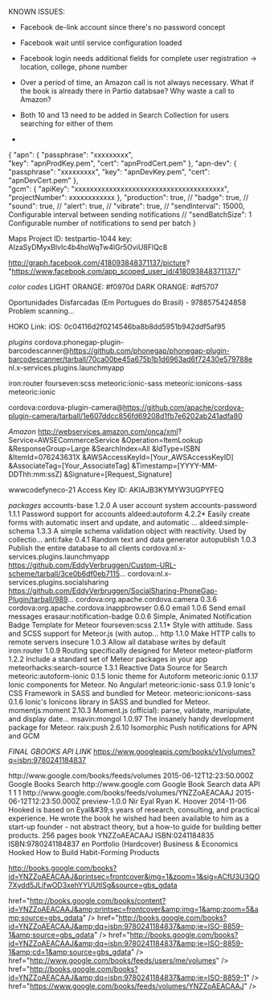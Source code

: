 KNOWN ISSUES:

- Facebook de-link account since there's no password concept
- Facebook wait until service configuration loaded
- Facebook login needs additional fields for complete user registration -> location, college, phone number

- Over a period of time, an Amazon call is not always necessary. What if the book is already there in Partio databsae? Why waste a call to Amazon?
- Both 10 and 13 need to be added in Search Collection for users searching for either of them
- 



{
  "apn": {
    "passphrase": "xxxxxxxxx",  
    "key": "apnProdKey.pem",
    "cert": "apnProdCert.pem"
  },
  "apn-dev": {
    "passphrase": "xxxxxxxxx",
    "key": "apnDevKey.pem",
    "cert": "apnDevCert.pem"
  },  
  "gcm": {
    "apiKey": "xxxxxxxxxxxxxxxxxxxxxxxxxxxxxxxxxxxxxxx",
    "projectNumber": xxxxxxxxxxxx
  },
  "production": true,
  // "badge": true,
  // "sound": true,
  // "alert": true,
  // "vibrate": true,
  // "sendInterval": 15000,  Configurable interval between sending notifications
  // "sendBatchSize": 1  Configurable number of notifications to send per batch
}

Maps
Project ID: testpartio-1044
key: AIzaSyDMyxBlvIc4b4hoWqTw4lGr5OviU8FlQc8



http://graph.facebook.com/418093848371137/picture?
"https://www.facebook.com/app_scoped_user_id/418093848371137/"



<Committing in Branch: books>

*color codes*
LIGHT ORANGE: #f0970d 
DARK ORANGE: #df5707

Oportunidades Disfarcadas (Em Portugues do Brasil) - 9788575424858
Problem scanning...

HOKO Link:
iOS: 0c04116d2f0214546ba8b8dd5951b942ddf5af95

*plugins*
cordova:phonegap-plugin-barcodescanner@https://github.com/phonegap/phonegap-plugin-barcodescanner/tarball/70ca00be45a675b1b1d6963ad6f72430e579788e
nl.x-services.plugins.launchmyapp

iron:router fourseven:scss meteoric:ionic-sass meteoric:ionicons-sass meteoric:ionic

<!-- cordova:biz.incoding.silentshot@https://github.com/ArchieGoodwin/SilentShot/tarball/d123cd881bb211d89c6402d317bfdd3b6302d66b -->
cordova:cordova-plugin-camera@https://github.com/apache/cordova-plugin-camera/tarball/1e607ddcc856fd69208d1fb7e6202ab241adfa80



*Amazon*
http://webservices.amazon.com/onca/xml?
  Service=AWSECommerceService
  &Operation=ItemLookup
  &ResponseGroup=Large
  &SearchIndex=All
  &IdType=ISBN
  &ItemId=076243631X
  &AWSAccessKeyId=[Your_AWSAccessKeyID]
  &AssociateTag=[Your_AssociateTag]
  &Timestamp=[YYYY-MM-DDThh:mm:ssZ]
  &Signature=[Request_Signature]

  wwwcodefyneco-21
  Access Key ID: AKIAJB3KYMYW3UGPYFEQ

*packages*
accounts-base                                1.2.0  A user account system
accounts-password                            1.1.1  Password support for accounts
aldeed:autoform                              4.2.2* Easily create forms with automatic insert and update, and automatic ...
aldeed:simple-schema                         1.3.3  A simple schema validation object with reactivity. Used by collectio...
anti:fake                                    0.4.1  Random text and data generator
autopublish                                  1.0.3  Publish the entire database to all clients
cordova:nl.x-services.plugins.launchmyapp    https://github.com/EddyVerbruggen/Custom-URL-scheme/tarball/3ce0b6df0eb7115...
cordova:nl.x-services.plugins.socialsharing  https://github.com/EddyVerbruggen/SocialSharing-PhoneGap-Plugin/tarball/989...
cordova:org.apache.cordova.camera            0.3.6
cordova:org.apache.cordova.inappbrowser      0.6.0
email                                        1.0.6  Send email messages
erasaur:notification-badge                   0.0.6  Simple, Animated Notification Badge Template for Meteor
fourseven:scss                               2.1.1* Style with attitude. Sass and SCSS support for Meteor.js (with autop...
http                                         1.1.0  Make HTTP calls to remote servers
insecure                                     1.0.3  Allow all database writes by default
iron:router                                  1.0.9  Routing specifically designed for Meteor
meteor-platform                              1.2.2  Include a standard set of Meteor packages in your app
meteorhacks:search-source                    1.3.1  Reactive Data Source for Search
meteoric:autoform-ionic                      0.1.5  Ionic theme for Autoform
meteoric:ionic                               0.1.17  Ionic components for Meteor. No Angular!
meteoric:ionic-sass                          0.1.9  Ionic's CSS Framework in SASS and bundled for Meteor.
meteoric:ionicons-sass                       0.1.6  Ionic's Ionicons library in SASS and bundled for Meteor.
momentjs:moment                              2.10.3  Moment.js (official): parse, validate, manipulate, and display date...
msavin:mongol                                1.0.97  The insanely handy development package for Meteor.
raix:push                                    2.6.10  Isomorphic Push notifications for APN and GCM



*FINAL GBOOKS API LINK*
https://www.googleapis.com/books/v1/volumes?q=isbn:9780241184837







<?xml version="1.0" encoding="UTF-8"?>
<feed xmlns="http://www.w3.org/2005/Atom" xmlns:batch="http://schemas.google.com/gdata/batch" xmlns:dc="http://purl.org/dc/terms" xmlns:gbs="http://schemas.google.com/books/2008" xmlns:gd="http://schemas.google.com/g/2005" xmlns:openSearch="http://a9.com/-/spec/opensearchrss/1.0/">
   <id>http://www.google.com/books/feeds/volumes</id>
   <updated>2015-06-12T12:23:50.000Z</updated>
   <category scheme="http://schemas.google.com/g/2005#kind" term="http://schemas.google.com/books/2008#volume" />
   <title type="text">Search results for isbn:9780241184837</title>
   <link rel="alternate" type="text/html" href="http://www.google.com" />
   <link rel="http://schemas.google.com/g/2005#feed" type="application/atom+xml" href="https://www.google.com/books/feeds/volumes" />
   <link rel="self" type="application/atom+xml" href="https://www.google.com/books/feeds/volumes?q=isbn%3A9780241184837" />
   <author>
      <name>Google Books Search</name>
      <uri>http://www.google.com</uri>
   </author>
   <generator version="beta">Google Book Search data API</generator>
   <openSearch:totalResults>1</openSearch:totalResults>
   <openSearch:startIndex>1</openSearch:startIndex>
   <openSearch:itemsPerPage>1</openSearch:itemsPerPage>
   <entry>
      <id>http://www.google.com/books/feeds/volumes/YNZZoAEACAAJ</id>
      <updated>2015-06-12T12:23:50.000Z</updated>
      <category scheme="http://schemas.google.com/g/2005#kind" term="http://schemas.google.com/books/2008#volume" />
      <title type="text">Hooked</title>
      <link rel="http://schemas.google.com/books/2008/thumbnail" type="image/x-unknown" href="http://books.google.com/books/content?id=YNZZoAEACAAJ&amp;printsec=frontcover&amp;img=1&amp;zoom=5&amp;source=gbs_gdata" />
      <link rel="http://schemas.google.com/books/2008/info" type="text/html" href="http://books.google.com/books?id=YNZZoAEACAAJ&amp;dq=isbn:9780241184837&amp;ie=ISO-8859-1&amp;source=gbs_gdata" />
      <link rel="http://schemas.google.com/books/2008/preview" type="text/html" href="http://books.google.com/books?id=YNZZoAEACAAJ&amp;dq=isbn:9780241184837&amp;ie=ISO-8859-1&amp;cd=1&amp;source=gbs_gdata" />
      <link rel="http://schemas.google.com/books/2008/annotation" type="application/atom+xml" href="http://www.google.com/books/feeds/users/me/volumes" />
      <link rel="alternate" type="text/html" href="http://books.google.com/books?id=YNZZoAEACAAJ&amp;dq=isbn:9780241184837&amp;ie=ISO-8859-1" />
      <link rel="self" type="application/atom+xml" href="https://www.google.com/books/feeds/volumes/YNZZoAEACAAJ" />
      <gbs:contentVersion>preview-1.0.0</gbs:contentVersion>
      <gbs:embeddability value="http://schemas.google.com/books/2008#not_embeddable" />
      <gbs:openAccess value="http://schemas.google.com/books/2008#disabled" />
      <gbs:viewability value="http://schemas.google.com/books/2008#view_no_pages" />
      <dc:creator>Nir Eyal</dc:creator>
      <dc:creator>Ryan K. Hoover</dc:creator>
      <dc:date>2014-11-06</dc:date>
      <dc:description>Hooked is based on Eyal&amp;#39;s years of research, consulting, and practical experience. He wrote the book he wished had been available to him as a start-up founder - not abstract theory, but a how-to guide for building better products.</dc:description>
      <dc:format>256 pages</dc:format>
      <dc:format>book</dc:format>
      <dc:identifier>YNZZoAEACAAJ</dc:identifier>
      <dc:identifier>ISBN:0241184835</dc:identifier>
      <dc:identifier>ISBN:9780241184837</dc:identifier>
      <dc:language>en</dc:language>
      <dc:publisher>Portfolio (Hardcover)</dc:publisher>
      <dc:subject>Business &amp; Economics</dc:subject>
      <dc:title>Hooked</dc:title>
      <dc:title>How to Build Habit-Forming Products</dc:title>
   </entry>
</feed>

http://books.google.com/books?id=YNZZoAEACAAJ&printsec=frontcover&img=1&zoom=1&sig=ACfU3U3QO7Xydd5JLjfwOD3xehYYUUtlSg&source=gbs_gdata

href="http://books.google.com/books/content?id=YNZZoAEACAAJ&amp;printsec=frontcover&amp;img=1&amp;zoom=5&amp;source=gbs_gdata" />
href="http://books.google.com/books?id=YNZZoAEACAAJ&amp;dq=isbn:9780241184837&amp;ie=ISO-8859-1&amp;source=gbs_gdata" />
href="http://books.google.com/books?id=YNZZoAEACAAJ&amp;dq=isbn:9780241184837&amp;ie=ISO-8859-1&amp;cd=1&amp;source=gbs_gdata" />
href="http://www.google.com/books/feeds/users/me/volumes" />
href="http://books.google.com/books?id=YNZZoAEACAAJ&amp;dq=isbn:9780241184837&amp;ie=ISO-8859-1" />
href="https://www.google.com/books/feeds/volumes/YNZZoAEACAAJ" />